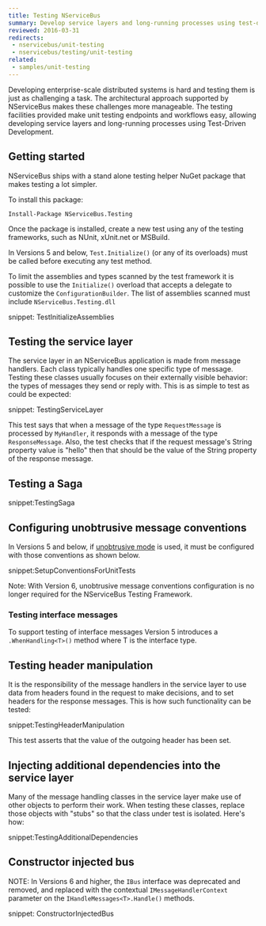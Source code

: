 ```yaml
---
title: Testing NServiceBus
summary: Develop service layers and long-running processes using test-driven development.
reviewed: 2016-03-31
redirects:
 - nservicebus/unit-testing
 - nservicebus/testing/unit-testing
related:
 - samples/unit-testing
---
```


Developing enterprise-scale distributed systems is hard and testing them is just as challenging a task. The architectural approach supported by NServiceBus makes these challenges more manageable. The testing facilities provided make unit testing endpoints and workflows easy, allowing developing service layers and long-running processes using Test-Driven Development.


## Getting started

NServiceBus ships with a stand alone testing helper NuGet package that makes testing a lot simpler.

To install this package:

```
Install-Package NServiceBus.Testing
```

Once the package is installed, create a new test using any of the testing frameworks, such as NUnit, xUnit.net or MSBuild.

In Versions 5 and below, `Test.Initialize()` (or any of its overloads) must be called before executing any test method.

To limit the assemblies and types scanned by the test framework it is possible to use the `Initialize()` overload that accepts a delegate to customize the `ConfigurationBuilder`. The list of assemblies scanned must include `NServiceBus.Testing.dll`

snippet: TestInitializeAssemblies


## Testing the service layer

The service layer in an NServiceBus application is made from message handlers. Each class typically handles one specific type of message. Testing these classes usually focuses on their externally visible behavior: the types of messages they send or reply with. This is as simple to test as could be expected:

snippet: TestingServiceLayer

This test says that when a message of the type `RequestMessage` is processed by `MyHandler`, it responds with a message of the type `ResponseMessage`. Also, the test checks that if the request message's String property value is "hello" then that should be the value of the String property of the response message.


## Testing a Saga

snippet:TestingSaga


## Configuring unobtrusive message conventions

In Versions 5 and below, if [unobtrusive mode](/nservicebus/messaging/unobtrusive-mode.md) is used, it must be configured with those conventions as shown below.

snippet:SetupConventionsForUnitTests

Note: With Version 6, unobtrusive message conventions configuration is no longer required for the NServiceBus Testing Framework.


### Testing interface messages

To support testing of interface messages Version 5 introduces a `.WhenHandling<T>()` method where T is the interface type.


## Testing header manipulation

It is the responsibility of the message handlers in the service layer to use data from headers found in the request to make decisions, and to set headers for the response messages. This is how such functionality can be tested:

snippet:TestingHeaderManipulation

This test asserts that the value of the outgoing header has been set.


## Injecting additional dependencies into the service layer

Many of the message handling classes in the service layer make use of other objects to perform their work. When testing these classes, replace those objects with "stubs" so that the class under test is isolated. Here's how:

snippet:TestingAdditionalDependencies


## Constructor injected bus

NOTE: In Versions 6 and higher, the `IBus` interface was deprecated and removed, and replaced with the contextual `IMessageHandlerContext` parameter on the `IHandleMessages<T>.Handle()` methods.

snippet: ConstructorInjectedBus

